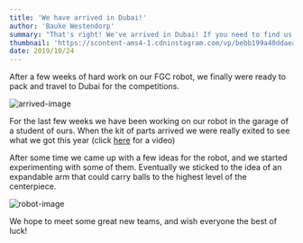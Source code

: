 ```yaml
---
title: 'We have arrived in Dubai!'
author: 'Bauke Westendorp'
summary: "That's right! We've arrived in Dubai! If you need to find us there, just look for orange shimmering hats ;)"
thumbnail: 'https://scontent-ams4-1.cdninstagram.com/vp/bebb199a40ddaeacbbacd730074f5d14/5E457D6D/t51.2885-15/sh0.08/e35/s640x640/71050798_563036647837731_2961209975015383713_n.jpg?_nc_ht=scontent-ams4-1.cdninstagram.com&_nc_cat=103%20640w,https://scontent-ams4-1.cdninstagram.com/vp/3defa95a0c72a95f2933f2e9c2d4612c/5E47D76D/t51.2885-15/sh0.08/e35/s750x750/71050798_563036647837731_2961209975015383713_n.jpg?_nc_ht=scontent-ams4-1.cdninstagram.com&_nc_cat=103%20750w,https://scontent-ams4-1.cdninstagram.com/vp/ac0190022f4a0a2b8c3c98997ae60033/5E5A4588/t51.2885-15/e35/71050798_563036647837731_2961209975015383713_n.jpg?_nc_ht=scontent-ams4-1.cdninstagram.com&_nc_cat=103%201080w'
date: 2019/10/24
---
```


After a few weeks of hard work on our FGC robot, we finally were ready to pack and travel to Dubai for the competitions.

![arrived-image]

For the last few weeks we have been working on our robot in the garage of a student of ours. When the kit of parts arrived we were really exited to see what we got this year (click [here][unboxing-video] for a video)

After some time we came up with a few ideas for the robot, and we started experimenting with some of them. Eventually we sticked to the idea of an expandable arm that could carry balls to the highest level of the centerpiece.

![robot-image]

We hope to meet some great new teams, and wish everyone the best of luck!

[arrived-image]: /pages/blog/2019/10/24/team.jpg
[unboxing-video]: https://www.instagram.com/p/B3boZ0Shtkn/?utm_source=ig_web_copy_link
[robot-image]: /pages/blog/2019/10/24/robot.jpg
